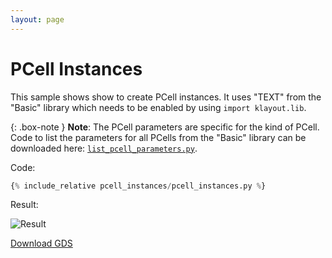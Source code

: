 ```yaml
---
layout: page
---
```


# PCell Instances

This sample shows show to create PCell instances. It uses "TEXT" from the
"Basic" library which needs to be enabled by using `import klayout.lib`.

{: .box-note }
**Note**: The PCell parameters are specific for the kind of PCell. 
Code to list the parameters for all PCells from the "Basic" library can be downloaded here: [`list_pcell_parameters.py`](list_pcell_parameters.py).

Code:

```python
{% include_relative pcell_instances/pcell_instances.py %}
```

Result:

![Result](pcell_instances.png)

[Download GDS](pcell_instances.gds)


